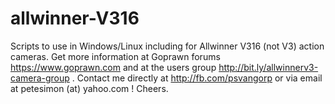 # allwinner-V316
Scripts to use in Windows/Linux including for Allwinner V316 (not V3) action cameras. Get more information at Goprawn forums https://www.goprawn.com and at the users group http://bit.ly/allwinnerv3-camera-group . Contact me directly at http://fb.com/psvangorp or via email at petesimon (at) yahoo.com ! Cheers.
